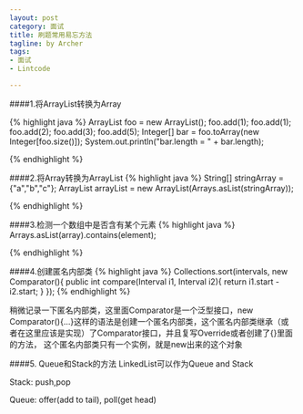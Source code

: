 ```yaml
---
layout: post
category: 面试
title: 刷题常用易忘方法
tagline: by Archer
tags:
- 面试
- Lintcode

---
```


####1.将ArrayList转换为Array

{% highlight java %}
ArrayList<Integer> foo = new ArrayList<Integer>();
foo.add(1);
foo.add(1);
foo.add(2);
foo.add(3);
foo.add(5);
Integer[] bar = foo.toArray(new Integer[foo.size()]);
System.out.println("bar.length = " + bar.length);

{% endhighlight %}

####2.将Array转换为ArrayList
{% highlight java %}
String[] stringArray = {"a","b","c"};
ArrayList<String> arrayList = new ArrayList<String>(Arrays.asList(stringArray));

{% endhighlight %}

####3.检测一个数组中是否含有某个元素
{% highlight java %}
Arrays.asList(array).contains(element);

{% endhighlight %}

####4.创建匿名内部类
{% highlight java %}
 Collections.sort(intervals, new Comparator<Interval>(){
            public int compare(Interval i1, Interval i2){
                return i1.start - i2.start;
            }
        });
{% endhighlight %}

稍微记录一下匿名内部类，这里面Comparator是一个泛型接口，new Comparator<Interval>(){...}这样的语法是创建一个匿名内部类，这个匿名内部类继承（或者在这里应该是实现）了Comparator<Interval>接口，并且复写Override或者创建了{}里面的方法，
这个匿名内部类只有一个实例，就是new出来的这个对象

####5. Queue和Stack的方法
LinkedList可以作为Queue and Stack

Stack: push,pop

Queue: offer(add to tail), poll(get head)